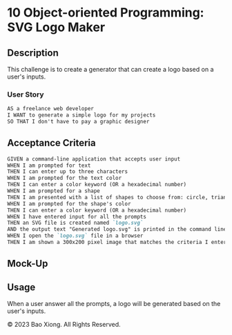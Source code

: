 # 10 Object-oriented Programming: SVG Logo Maker

## Description

This challenge is to create a generator that can create a logo based on a user's inputs.

### User Story

```md
AS a freelance web developer
I WANT to generate a simple logo for my projects
SO THAT I don't have to pay a graphic designer
```

## Acceptance Criteria

```md
GIVEN a command-line application that accepts user input
WHEN I am prompted for text
THEN I can enter up to three characters
WHEN I am prompted for the text color
THEN I can enter a color keyword (OR a hexadecimal number)
WHEN I am prompted for a shape
THEN I am presented with a list of shapes to choose from: circle, triangle, and square
WHEN I am prompted for the shape's color
THEN I can enter a color keyword (OR a hexadecimal number)
WHEN I have entered input for all the prompts
THEN an SVG file is created named `logo.svg`
AND the output text "Generated logo.svg" is printed in the command line
WHEN I open the `logo.svg` file in a browser
THEN I am shown a 300x200 pixel image that matches the criteria I entered
```

## Mock-Up

<!-- The following image shows a mock-up of the generated SVG given the following input entered by the user: `SVG` for the text, `white` for the text color, `circle` from the list of shapes, and `green` for the shape color. Note that this is just an image of the output SVG and not the SVG file itself:

![Image showing a green circle with white text that reads "SVG.".](./Images/10-oop-homework-demo.png) -->

## Usage

When a user answer all the prompts, a logo will be generated based on the user's inputs.

<!-- ![Alt text](<assets/Screenshot 2023-11-08 at 6.28.48 PM.png>)

<video src="assets/Challenge9.mp4" controls title="Title"></video>
https://drive.google.com/file/d/1pkywj9NzFI6bTpHEsLS-cqT1sVpq-yyN/view?usp=sharing
--- -->

© 2023 Bao Xiong. All Rights Reserved.
